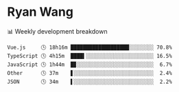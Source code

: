 # Ryan Wang

 <!-- waka-box start -->
📊 Weekly development breakdown
```text
Vue.js     🕓 18h16m ███████████████████░░░░░░░░ 70.8%
TypeScript 🕓 4h15m  ████▍░░░░░░░░░░░░░░░░░░░░░░ 16.5%
JavaScript 🕓 1h44m  █▊░░░░░░░░░░░░░░░░░░░░░░░░░  6.7%
Other      🕓 37m    ▋░░░░░░░░░░░░░░░░░░░░░░░░░░  2.4%
JSON       🕓 34m    ▌░░░░░░░░░░░░░░░░░░░░░░░░░░  2.2%
```
<!-- Powered by https://github.com/YouEclipse/waka-box-go . -->
<!-- waka-box end -->